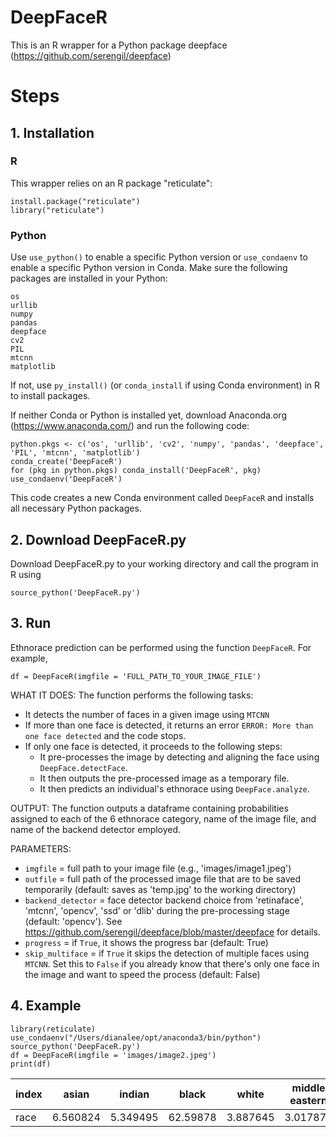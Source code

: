 # DeepFaceR
This is an R wrapper for a Python package deepface (https://github.com/serengil/deepface)

# Steps
## 1. Installation

### R

This wrapper relies on an R package "reticulate": 
```
install.package("reticulate")
library("reticulate")
```

### Python

Use `use_python()` to enable a specific Python version or `use_condaenv` to enable a specific Python version in Conda. 
Make sure the following packages are installed in your Python:
```
os
urllib
numpy
pandas
deepface
cv2
PIL
mtcnn
matplotlib
```
If not, use `py_install()` (or `conda_install` if using Conda environment) in R to install packages. 

If neither Conda or Python is installed yet, download Anaconda.org (https://www.anaconda.com/) and run the following code:
```
python.pkgs <- c('os', 'urllib', 'cv2', 'numpy', 'pandas', 'deepface', 'PIL', 'mtcnn', 'matplotlib')
conda_create('DeepFaceR')
for (pkg in python.pkgs) conda_install('DeepFaceR', pkg)
use_condaenv('DeepFaceR')
```
This code creates a new Conda environment called `DeepFaceR` and installs all necessary Python packages. 

## 2. Download DeepFaceR.py
Download DeepFaceR.py to your working directory and call the program in R using 
```
source_python('DeepFaceR.py')
```

## 3. Run
Ethnorace prediction can be performed using the function `DeepFaceR`. For example,
```
df = DeepFaceR(imgfile = 'FULL_PATH_TO_YOUR_IMAGE_FILE')
```
WHAT IT DOES: The function performs the following tasks:
- It detects the number of faces in a given image using `MTCNN`
- If more than one face is detected, it returns an error `ERROR: More than one face detected` and the code stops.
- If only one face is detected, it proceeds to the following steps:
  - It pre-processes the image by detecting and aligning the face using `DeepFace.detectFace`.
  - It then outputs the pre-processed image as a temporary file.
  - It then predicts an individual's ethnorace using `DeepFace.analyze`.
 
OUTPUT: The function outputs a dataframe containing probabilities assigned to each of the 6 ethnorace category, name of the image file, and name of the backend detector employed.

PARAMETERS:
- `imgfile` = full path to your image file (e.g., 'images/image1.jpeg')
- `outfile` = full path of the processed image file that are to be saved temporarily (default: saves as 'temp.jpg' to the working directory)
- `backend_detector` = face detector backend choice from 'retinaface', 'mtcnn', 'opencv', 'ssd' or 'dlib' during the pre-processing stage (default: 'opencv'). See https://github.com/serengil/deepface/blob/master/deepface for details.
- `progress` = if `True`, it shows the progress bar (default: True) 
- `skip_multiface` = if `True` it skips the detection of multiple faces using `MTCNN`. Set this to `False` if you already know that there's only one face in the image and want to speed the process  (default: False)

## 4. Example
```
library(reticulate)
use_condaenv("/Users/dianalee/opt/anaconda3/bin/python")
source_python('DeepFaceR.py')
df = DeepFaceR(imgfile = 'images/image2.jpeg')
print(df)
```

|index |  asian|   indian  |  black   | white |middle eastern| latino hispanic     |            fn |detector|
|------|------|------|------|------|------|------|------|------|
|race |6.560824 |5.349495 |62.59878 |3.887645     |  3.017876    |    18.58537 |images/image2.jpeg  | opencv|

